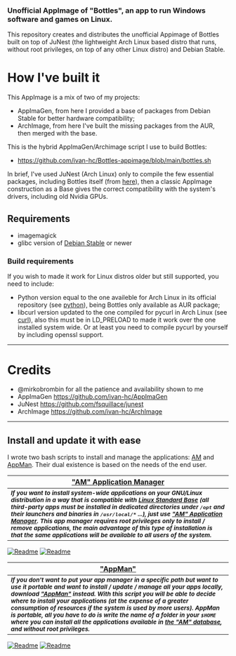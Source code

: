 ### Unofficial AppImage of "Bottles", an app to run Windows software and games on Linux.

This repository creates and distributes the unofficial Appimage of Bottles built on top of JuNest (the lightweight Arch Linux based distro that runs, without root privileges, on top of any other Linux distro) and Debian Stable.

# How I've built it
This AppImage is a mix of two of my projects:
- AppImaGen, from here I provided a base of packages from Debian Stable for better hardware compatibility;
- ArchImage, from here I've built the missing packages from the AUR, then merged with the base.

This is the hybrid AppImaGen/Archimage script I use to build Bottles:
- https://github.com/ivan-hc/Bottles-appimage/blob/main/bottles.sh

In brief, I've used JuNest (Arch Linux) only to compile the few essential packages, including Bottles itself (from [here](https://aur.archlinux.org/packages/bottles)), then a classic AppImage construction as a Base gives the correct compatibility with the system's drivers, including old Nvidia GPUs.

## Requirements
- imagemagick
- glibc version of [Debian Stable](https://packages.debian.org/stable/source/glibc) or newer

### Build requirements
If you wish to made it work for Linux distros older but still supported, you need to include:
- Python version equal to the one availeble for Arch Linux in its official repository (see [python](https://archlinux.org/packages/core/x86_64/python/)), being Bottles only available as AUR package;
- libcurl version updated to the one compiled for pycurl in Arch Linux (see [curl](https://archlinux.org/packages/core/x86_64/curl/)), also this must be in LD_PRELOAD to made it work over the one installed system wide. Or at least you need to compile pycurl by yourself by including openssl support.

---------------------------------

# Credits

- @mirkobrombin for all the patience and availability shown to me
- AppImaGen https://github.com/ivan-hc/AppImaGen
- JuNest https://github.com/fsquillace/junest
- ArchImage https://github.com/ivan-hc/ArchImage

---------------------------------

## Install and update it with ease

I wrote two bash scripts to install and manage the applications: [AM](https://github.com/ivan-hc/AM-Application-Manager) and [AppMan](https://github.com/ivan-hc/AppMan). Their dual existence is based on the needs of the end user.

| [**"AM" Application Manager**](https://github.com/ivan-hc/AM-Application-Manager) |
| -- |
| <sub>***If you want to install system-wide applications on your GNU/Linux distribution in a way that is compatible with [Linux Standard Base](https://refspecs.linuxfoundation.org/lsb.shtml) (all third-party apps must be installed in dedicated directories under `/opt` and their launchers and binaries in `/usr/local/*` ...), just use ["AM" Application Manager](https://github.com/ivan-hc/AM-Application-Manager). This app manager requires root privileges only to install / remove applications, the main advantage of this type of installation is that the same applications will be available to all users of the system.***</sub>
[![Readme](https://img.shields.io/github/stars/ivan-hc/AM-Application-Manager?label=%E2%AD%90&style=for-the-badge)](https://github.com/ivan-hc/AM-Application-Manager/stargazers) [![Readme](https://img.shields.io/github/license/ivan-hc/AM-Application-Manager?label=&style=for-the-badge)](https://github.com/ivan-hc/AM-Application-Manager/blob/main/LICENSE)

| [**"AppMan"**](https://github.com/ivan-hc/AppMan)
| --
| <sub>***If you don't want to put your app manager in a specific path but want to use it portable and want to install / update / manage all your apps locally, download ["AppMan"](https://github.com/ivan-hc/AppMan) instead. With this script you will be able to decide where to install your applications (at the expense of a greater consumption of resources if the system is used by more users). AppMan is portable, all you have to do is write the name of a folder in your `$HOME` where you can install all the applications available in [the "AM" database](https://github.com/ivan-hc/AM-Application-Manager/tree/main/programs), and without root privileges.***</sub>
[![Readme](https://img.shields.io/github/stars/ivan-hc/AppMan?label=%E2%AD%90&style=for-the-badge)](https://github.com/ivan-hc/AppMan/stargazers) [![Readme](https://img.shields.io/github/license/ivan-hc/AppMan?label=&style=for-the-badge)](https://github.com/ivan-hc/AppMan/blob/main/LICENSE)
